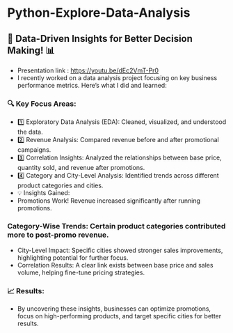 # Python-Explore-Data-Analysis
## 🚀 Data-Driven Insights for Better Decision Making! 📊
- Presentation link : https://youtu.be/dEc2VmT-Pr0
- I recently worked on a data analysis project focusing on key business performance metrics. Here’s what I did and learned:
### 🔍 Key Focus Areas:
- 1️⃣ Exploratory Data Analysis (EDA): Cleaned, visualized, and understood the data.
- 2️⃣ Revenue Analysis: Compared revenue before and after promotional campaigns.
- 3️⃣ Correlation Insights: Analyzed the relationships between base price, quantity sold, and revenue after promotions.
- 4️⃣ Category and City-Level Analysis: Identified trends across different product categories and cities.
- 💡 Insights Gained:
- Promotions Work! Revenue increased significantly after running promotions.
### Category-Wise Trends: Certain product categories contributed more to post-promo revenue.
- City-Level Impact: Specific cities showed stronger sales improvements, highlighting potential for further focus.
- Correlation Results: A clear link exists between base price and sales volume, helping fine-tune pricing strategies.
### 📈 Results:
- By uncovering these insights, businesses can optimize promotions, focus on high-performing products, and target specific cities for better results.
